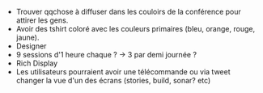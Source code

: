 * Trouver qqchose à diffuser dans les couloirs de la conférence pour attirer les gens.
* Avoir des tshirt coloré avec les couleurs primaires (bleu, orange, rouge, jaune).
* Designer
* 9 sessions d'1 heure chaque ? -> 3 par demi journée ?
* Rich Display
* Les utilisateurs pourraient avoir une télécommande ou via tweet changer la vue d'un des écrans (stories, build, sonar? etc)